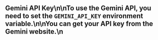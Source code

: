 ## Gemini API Key\n\nTo use the Gemini API, you need to set the `GEMINI_API_KEY` environment variable.\n\nYou can get your API key from the Gemini website.\n